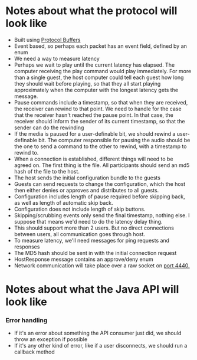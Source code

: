 # Notes about what the protocol will look like

* Built using [Protocol Buffers](https://developers.google.com/protocol-buffers/)
* Event based, so perhaps each packet has an event field, defined by an enum
* We need a way to measure latency
* Perhaps we wait to play until the current latency has elapsed. The computer
  receiving the play command would play immediately. For more than a
  single guest, the host computer could tell each guest how long they
  should wait before playing, so that they all start playing approximately
  when the computer with the longest latency gets the message.
* Pause commands include a timestamp, so that when they are received, 
  the receiver can rewind to that point. We need to handle for the case 
  that the receiver hasn't reached the pause point. In that case, the 
  receiver should inform the sender of its current timestamp, so that 
  the sender can do the rewinding
* If the media is paused for a user-definable bit, we should rewind a
  user-definable bit. The computer responsible for pausing the audio 
  should be the one to send a command to the other to rewind, with a 
  timestamp to rewind to. 
* When a connection is established, different things will need to be
  agreed on. The first thing is the file. All participants should send
  an md5 hash of the file to the host.
* The host sends the initial configuration bundle to the guests
* Guests can send requests to change the configuration, which the host
  then either denies or approves and distributes to all guests.
* Configuration includes length of pause required before skipping back,
  as well as length of automatic skip back.
* Configuration does not include length of skip buttons.
* Skipping/scrubbing events only send the final timestamp, nothing
  else. I suppose that means we'd need to do the latency delay thing. 
* This should support more than 2 users. But no direct connections
  between users, all communication goes through host.
* To measure latency, we'll need messages for ping requests and responses
* The MD5 hash should be sent in with the initial connection request
* HostResponse message contains an approve/deny enum
* Network communication will take place over a raw socket on [port 4440.](http://www.iana.org/assignments/service-names-port-numbers/service-names-port-numbers.xhtml?&page=82) 



# Notes about what the Java API will look like
### Error handling
* If it's an error about something the API consumer just did, we should throw an exception if possible
* If it's any other kind of error, like if a user disconnects, we should run a callback method
